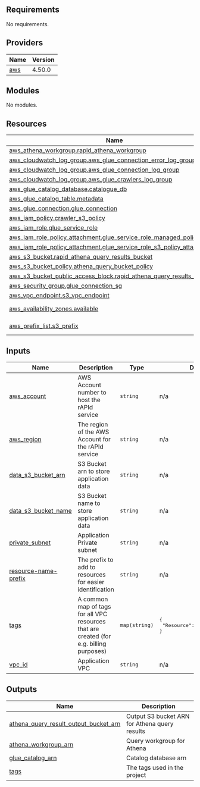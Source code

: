 <!-- BEGIN_TF_DOCS -->
## Requirements

No requirements.

## Providers

| Name | Version |
|------|---------|
| <a name="provider_aws"></a> [aws](#provider\_aws) | 4.50.0 |

## Modules

No modules.

## Resources

| Name | Type |
|------|------|
| [aws_athena_workgroup.rapid_athena_workgroup](https://registry.terraform.io/providers/hashicorp/aws/latest/docs/resources/athena_workgroup) | resource |
| [aws_cloudwatch_log_group.aws_glue_connection_error_log_group](https://registry.terraform.io/providers/hashicorp/aws/latest/docs/resources/cloudwatch_log_group) | resource |
| [aws_cloudwatch_log_group.aws_glue_connection_log_group](https://registry.terraform.io/providers/hashicorp/aws/latest/docs/resources/cloudwatch_log_group) | resource |
| [aws_cloudwatch_log_group.aws_glue_crawlers_log_group](https://registry.terraform.io/providers/hashicorp/aws/latest/docs/resources/cloudwatch_log_group) | resource |
| [aws_glue_catalog_database.catalogue_db](https://registry.terraform.io/providers/hashicorp/aws/latest/docs/resources/glue_catalog_database) | resource |
| [aws_glue_catalog_table.metadata](https://registry.terraform.io/providers/hashicorp/aws/latest/docs/resources/glue_catalog_table) | resource |
| [aws_glue_connection.glue_connection](https://registry.terraform.io/providers/hashicorp/aws/latest/docs/resources/glue_connection) | resource |
| [aws_iam_policy.crawler_s3_policy](https://registry.terraform.io/providers/hashicorp/aws/latest/docs/resources/iam_policy) | resource |
| [aws_iam_role.glue_service_role](https://registry.terraform.io/providers/hashicorp/aws/latest/docs/resources/iam_role) | resource |
| [aws_iam_role_policy_attachment.glue_service_role_managed_policy_attach](https://registry.terraform.io/providers/hashicorp/aws/latest/docs/resources/iam_role_policy_attachment) | resource |
| [aws_iam_role_policy_attachment.glue_service_role_s3_policy_attach](https://registry.terraform.io/providers/hashicorp/aws/latest/docs/resources/iam_role_policy_attachment) | resource |
| [aws_s3_bucket.rapid_athena_query_results_bucket](https://registry.terraform.io/providers/hashicorp/aws/latest/docs/resources/s3_bucket) | resource |
| [aws_s3_bucket_policy.athena_query_bucket_policy](https://registry.terraform.io/providers/hashicorp/aws/latest/docs/resources/s3_bucket_policy) | resource |
| [aws_s3_bucket_public_access_block.rapid_athena_query_results_bucket](https://registry.terraform.io/providers/hashicorp/aws/latest/docs/resources/s3_bucket_public_access_block) | resource |
| [aws_security_group.glue_connection_sg](https://registry.terraform.io/providers/hashicorp/aws/latest/docs/resources/security_group) | resource |
| [aws_vpc_endpoint.s3_vpc_endpoint](https://registry.terraform.io/providers/hashicorp/aws/latest/docs/resources/vpc_endpoint) | resource |
| [aws_availability_zones.available](https://registry.terraform.io/providers/hashicorp/aws/latest/docs/data-sources/availability_zones) | data source |
| [aws_prefix_list.s3_prefix](https://registry.terraform.io/providers/hashicorp/aws/latest/docs/data-sources/prefix_list) | data source |

## Inputs

| Name | Description | Type | Default | Required |
|------|-------------|------|---------|:--------:|
| <a name="input_aws_account"></a> [aws\_account](#input\_aws\_account) | AWS Account number to host the rAPId service | `string` | n/a | yes |
| <a name="input_aws_region"></a> [aws\_region](#input\_aws\_region) | The region of the AWS Account for the rAPId service | `string` | n/a | yes |
| <a name="input_data_s3_bucket_arn"></a> [data\_s3\_bucket\_arn](#input\_data\_s3\_bucket\_arn) | S3 Bucket arn to store application data | `string` | n/a | yes |
| <a name="input_data_s3_bucket_name"></a> [data\_s3\_bucket\_name](#input\_data\_s3\_bucket\_name) | S3 Bucket name to store application data | `string` | n/a | yes |
| <a name="input_private_subnet"></a> [private\_subnet](#input\_private\_subnet) | Application Private subnet | `string` | n/a | yes |
| <a name="input_resource-name-prefix"></a> [resource-name-prefix](#input\_resource-name-prefix) | The prefix to add to resources for easier identification | `string` | n/a | yes |
| <a name="input_tags"></a> [tags](#input\_tags) | A common map of tags for all VPC resources that are created (for e.g. billing purposes) | `map(string)` | <pre>{<br>  "Resource": "data-f1-rapid"<br>}</pre> | no |
| <a name="input_vpc_id"></a> [vpc\_id](#input\_vpc\_id) | Application VPC | `string` | n/a | yes |

## Outputs

| Name | Description |
|------|-------------|
| <a name="output_athena_query_result_output_bucket_arn"></a> [athena\_query\_result\_output\_bucket\_arn](#output\_athena\_query\_result\_output\_bucket\_arn) | Output S3 bucket ARN for Athena query results |
| <a name="output_athena_workgroup_arn"></a> [athena\_workgroup\_arn](#output\_athena\_workgroup\_arn) | Query workgroup for Athena |
| <a name="output_glue_catalog_arn"></a> [glue\_catalog\_arn](#output\_glue\_catalog\_arn) | Catalog database arn |
| <a name="output_tags"></a> [tags](#output\_tags) | The tags used in the project |
<!-- END_TF_DOCS -->
